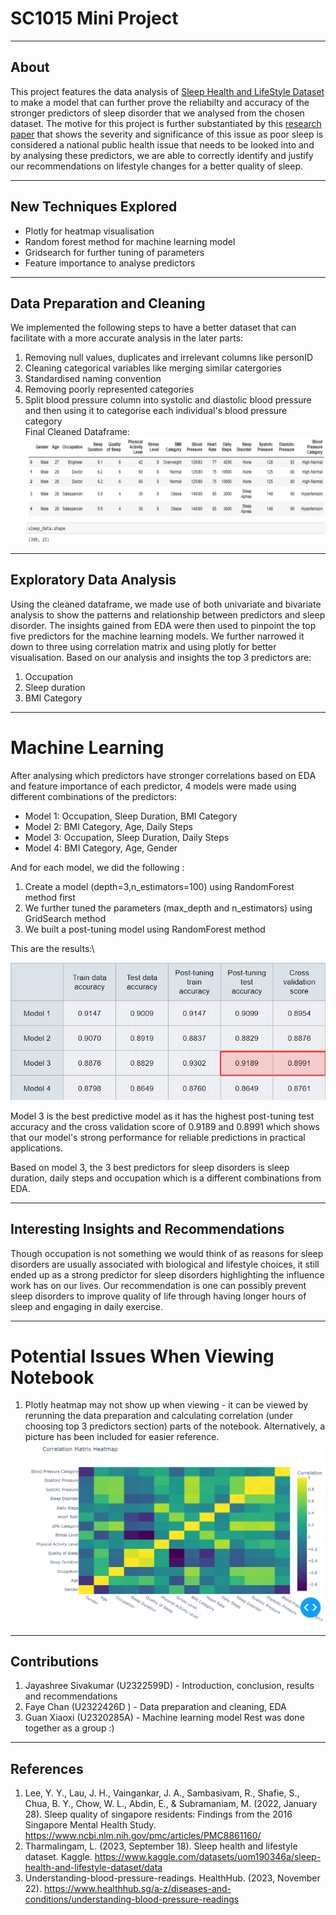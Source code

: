 # SC1015 Mini Project
---
## About
This project features the data analysis of [Sleep Health and LifeStyle Dataset](https://www.kaggle.com/datasets/uom190346a/sleep-health-and-lifestyle-dataset/data) to make a model that can further prove the reliabilty and accuracy of the stronger predictors of sleep disorder that we analysed from the chosen dataset. The motive for this project is further substantiated by this [research paper](https://www.ncbi.nlm.nih.gov/pmc/articles/PMC8861160/) that shows the severity and significance of this issue as poor sleep is considered a national public health issue that needs to be looked into and by analysing these predictors, we are able to correctly identify and justify our recommendations on lifestyle changes for a better quality of sleep. 

---
## New Techniques Explored
- Plotly for heatmap visualisation
- Random forest method for machine learning model
- Gridsearch for further tuning of parameters
- Feature importance to analyse predictors

---
## Data Preparation and Cleaning 
We implemented the following steps to have a better dataset that can facilitate with a more accurate analysis in the later parts: 
1. Removing null values, duplicates and irrelevant columns like personID 
2. Cleaning categorical variables like merging similar catergories 
3. Standardised naming convention 
4. Removing poorly represented categories 
5. Split blood pressure column into systolic and diastolic blood pressure and then using it to categorise each individual's blood pressure category\
Final Cleaned Dataframe:
![dataframe](dataframe.png)

---
## Exploratory Data Analysis
Using the cleaned dataframe, we made use of both univariate and bivariate analysis to show the patterns and relationship between predictors and sleep disorder. The insights gained from EDA were then used to pinpoint the top five  predictors for the machine learning models. We further narrowed it down to three using correlation matrix and using plotly for better visualisation. Based on our analysis and insights the top 3 predictors are:
1. Occupation 
2. Sleep duration
3. BMI Category 

---
# Machine Learning
After analysing which predictors have stronger correlations based on EDA and feature importance of each predictor, 4 models were made using different combinations of the predictors: 
- Model 1: Occupation, Sleep Duration, BMI Category
- Model 2: BMI Category, Age, Daily Steps
- Model 3: Occupation, Sleep Duration, Daily Steps
- Model 4: BMI Category, Age, Gender

And for each model, we did the following : 
1. Create a model (depth=3,n_estimators=100) using RandomForest method first
2. We further tuned the parameters (max_depth and n_estimators) using GridSearch method      
3. We built a post-tuning model using RandomForest method

This are the results:\

![Result](results.png)

Model 3 is the best predictive model as it has the highest post-tuning test accuracy and the cross validation score of 0.9189 and 0.8991 which shows that our model's strong performance for reliable predictions in practical applications. 

Based on model 3,  the 3 best predictors for sleep disorders is sleep duration, daily steps and occupation which is a different combinations from EDA.

---
## Interesting Insights and Recommendations 
Though occupation is not something we would think of as reasons for sleep disorders are usually associated with biological and lifestyle choices, it still ended up as a strong predictor for sleep disorders highlighting the influence work has on our lives. Our recommendation is one can possibly prevent sleep disorders to improve quality of life through having longer hours of sleep and engaging in daily exercise. 

---
# Potential Issues When Viewing Notebook
1. Plotly heatmap may not show up when viewing - it can be viewed by rerunning the data preparation and calculating correlation (under choosing top 3 predictors section) parts of the notebook. Alternatively, a picture has been included for easier reference.
![Heatmap](heatmap.png)

---
## Contributions
1. Jayashree Sivakumar (U2322599D) - Introduction, conclusion, results and recommendations
2. Faye Chan  (U2322426D )  - Data preparation and cleaning, EDA
3. Guan Xiaoxi (U2320285A) - Machine learning model
Rest was done together as a group :)

---
## References
1. Lee, Y. Y., Lau, J. H., Vaingankar, J. A., Sambasivam, R., Shafie, S., Chua, B. Y., Chow, W. L., Abdin, E., & Subramaniam, M. (2022, January 28). Sleep quality of singapore residents: Findings from the 2016 Singapore Mental Health Study. https://www.ncbi.nlm.nih.gov/pmc/articles/PMC8861160/
2. Tharmalingam, L. (2023, September 18). Sleep health and lifestyle dataset. Kaggle. https://www.kaggle.com/datasets/uom190346a/sleep-health-and-lifestyle-dataset/data 
3. Understanding-blood-pressure-readings. HealthHub. (2023, November 22). https://www.healthhub.sg/a-z/diseases-and-conditions/understanding-blood-pressure-readings 

